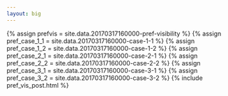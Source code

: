 ```yaml
---
layout: big
---
```

{% assign prefvis = site.data.20170317160000-pref-visibility %}
{% assign pref_case_1_1 = site.data.20170317160000-case-1-1 %}
{% assign pref_case_1_2 = site.data.20170317160000-case-1-2 %}
{% assign pref_case_2_1 = site.data.20170317160000-case-2-1 %}
{% assign pref_case_2_2 = site.data.20170317160000-case-2-2 %}
{% assign pref_case_3_1 = site.data.20170317160000-case-3-1 %}
{% assign pref_case_3_2 = site.data.20170317160000-case-3-2 %}
{% include pref_vis_post.html %}
